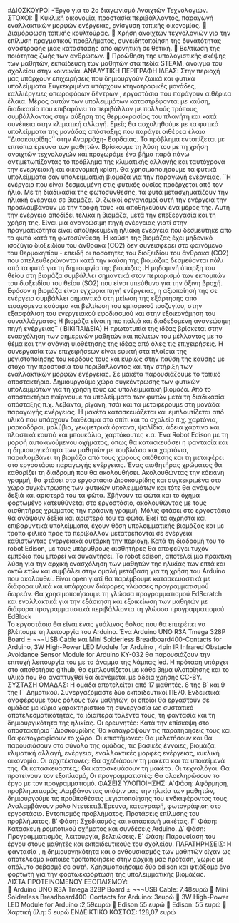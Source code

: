 #ΔΙΟΣΚΟΥΡΟΙ -Έργο για το 2ο διαγωνισμό Ανοιχτών Τεχνολογιών.
ΣΤΟΧΟΙ: 
	Κυκλική οικονομία, προστασία περιβάλλοντος, παραγωγή εναλλακτικών μορφών ενέργειας, ενίσχυση τοπικής οικονομίας.
	 Διαμόρφωση τοπικής κουλτούρας.
	Χρήση ανοιχτών τεχνολογιών για την επίλυση πραγματικού προβλήματος, συνειδητοποίηση της δυνατότητας αναστροφής μιας κατάστασης από αρνητική σε θετική.
	 Βελτίωση  της ποιότητας ζωής των ανθρώπων.
	Προώθηση της υπολογιστικής σκέψης των μαθητών, εκπαίδευση των μαθητών στα πεδία STEAM, άνοιγμα του σχολείου στην κοινωνία.
ΑΝΑΛΥΤΙΚΗ ΠΕΡΙΓΡΑΦΗ ΙΔΕΑΣ: Στην περιοχή μας υπάρχουν επιχειρήσεις που δημιουργούν  ζωικά και φυτικά υπολείμματα Συγκεκριμένα υπάρχουν κτηνοτροφικές μονάδες, καλλιέργειες οπωροφόρων δέντρων , εργοστάσια που παράγουν αιθέριεα έλαια. Μέρος αυτών των υπολειμμάτων καταστρέφονται με καύση, διαδικασία που επιβαρύνει το περιβάλλον με πολλούς τρόπους, συμβάλλοντας  στην αύξηση της θερμοκρασίας του πλανήτη και κατά συνέπεια στην κλιματική αλλαγή. 
Εμείς θα ασχοληθούμε με  τα φυτικά υπολείμματα της μονάδας απόσταξης που παράγει αιθέρεα έλαια ΄΄Διοσκουρίδης΄΄ στην Αναρράχη- Εορδαίας. Το πρόβλημα εντοπίζεται με επιτόπια έρευνα των μαθητών. Βρίσκουμε τη λύση του με τη χρήση ανοιχτών τεχνολογιών και προχωράμε ένα βήμα  παρά πάνω αντιμετωπίζοντας το πρόβλημα της κλιματικής αλλαγής και ταυτόχρονα την ενεργειακή και οικονομική κρίση. Θα χρησιμοποιήσουμε  τα φυτικά υπολείμματα σαν υπολειμματική βιομάζα για την παραγωγή ενέργειας. ΄΄Η ενέργεια που είναι δεσμευμένη στις φυτικές ουσίες προέρχεται από τον ήλιο. Με τη διαδικασία της φωτοσύνθεσης, τα φυτά μετασχηματίζουν την ηλιακή ενέργεια σε βιομάζα. Οι ζωικοί οργανισμοί αυτή την ενέργεια την προσλαμβάνουν με την τροφή τους και αποθηκεύουν ένα μέρος της. Αυτή την ενέργεια αποδίδει τελικά η βιομάζα, μετά την επεξεργασία και τη χρήση της. Είναι μια ανανεώσιμη πηγή ενέργειας γιατί στην πραγματικότητα είναι αποθηκευμένη ηλιακή ενέργεια που δεσμεύτηκε από τα φυτά κατά τη φωτοσύνθεση. Η καύση της βιομάζας έχει μηδενικό ισοζύγιο διοξειδίου του άνθρακα (CO2) δεν συνεισφέρει στο φαινόμενο του θερμοκηπίου - επειδή οι ποσότητες του διοξειδίου του άνθρακα (CO2) που απελευθερώνονται κατά την καύση της βιομάζας δεσμεύονται πάλι από τα φυτά για τη δημιουργία της βιομάζας .Η μηδαμινή ύπαρξη του θείου στη βιομάζα συμβάλλει σημαντικά στον περιορισμό των εκπομπών του διοξειδίου του θείου (SO2) που είναι υπεύθυνο για την όξινη βροχή. Εφόσον η βιομάζα είναι εγχώρια πηγή ενέργειας, η αξιοποίησή της σε ενέργεια συμβάλλει σημαντικά στη μείωση της εξάρτησης από εισαγόμενα καύσιμα και βελτίωση του εμπορικού ισοζυγίου, στην εξασφάλιση του ενεργειακού εφοδιασμού και στην εξοικονόμηση του συναλλάγματος
Η βιομάζα είναι η πιο παλιά και διαδεδομένη ανανεώσιμη πηγή ενέργειας΄΄
 ( ΒΙΚΙΠΑΙΔΕΙΑ)
Η πρωτοτυπία της ιδέας βρίσκεται στην ενασχόληση των σημερινών μαθητών και πολιτών του μέλλοντος με το θέμα και την ανάγκη υιοθέτησης της ιδέας από όλες τις επιχειρήσεις.  Η  συνεργασία  των επιχειρήσεων είναι εφικτή στα πλαίσια της μεγιστοποίησης του κέρδους τους και κυρίως στην παύση της καύσης με στόχο την προστασία του περιβάλλοντος και την στήριξη των εναλλακτικών μορφών ενέργειας.
Σε μακέτα παρουσιάζουμε  το τοπικό αποστακτήριο.  Δημιουργούμε χώρο συγκέντρωσης των  φυτικών υπολειμμάτων για τη χρήση τους ως υπολειμματική βιομάζα. Από το αποστακτήριο παίρνουμε τα υπολείμματα των φυτών μετά τη διαδικασία απόσταξης π.χ. λεβάντα, ρίγανη, τσάι και τα μεταφέρουμε στη μονάδα παραγωγής ενέργειας. Η μακέτα κατασκευάζεται και εμπλουτίζεται από υλικά που υπάρχουν διαθέσιμα στο σπίτι και το σχολείο π.χ. χαρτόνια, μαρκαδόροι, μολύβια, γεωμετρικά όργανα, ψαλίδια, άδεια χάρτινα και πλαστικά κουτιά και μπουκάλια, χαρτόκουτες κ.α.
Ένα  Robot Edison με τη μορφή αυτοκινούμενου οχήματος, όπως θα κατασκευάσει η φαντασία και η δημιουργικότητα  των μαθητών με τουβλάκια και χαρτόνια,  παραλαμβάνει  τη βιομάζα από τους χώρους απόθεσης και τη μεταφέρει στο εργοστάσιο παραγωγής ενέργειας. Ένας αισθητήρας χρώματος θα καθορίζει τη διαδρομή που θα ακολουθήσει. Ακολουθώντας την κόκκινη γραμμή, θα φτάσει στο εργοστάσιο Διοσκουρίδης και συγκεκριμένα στο χώρο συγκέντρωσης των φυτικών υπολειμμάτων και τότε θα ανάψουν δεξιά και αριστερά του τα φώτα. Σβήνουν τα φώτα και το όχημα  φορτωμένο κατευθύνεται στο εργοστάσιο, ακολουθώντας  με τους αισθητήρες χρώματος την  πράσινη γραμμή. Μόλις φτάσει στο εργοστάσιο θα ανάψουν δεξιά και αριστερά του τα φώτα.  Εκεί  τα άχρηστα και επιβαρυντικά υπολείμματα, έχουν θέση υπολειμματικής βιομάζας και με τρόπο φιλικό προς το περιβάλλον μετατρέπονται σε ενέργεια καθιστώντας ενεργειακά αυτάρκη την περιοχή. Κατά τη διαδρομή του το robot Edison, με τους υπέρυθρους αισθητήρες  θα αποφεύγει τυχόν εμπόδια που μπορεί να συναντήσει. Το robot εdison, αποτελεί μια πρακτική λύση για την αρχική ενασχόληση των μαθητών της ηλικίας των  επτά και οκτώ ετών και συμβάλει στην ομαλή μετάβαση για τη χρήση του Arduino που ακολουθεί. Είναι  open γιατί θα παρέμβουμε κατασκευαστικά με διάφορα υλικά  και υπάρχουν διάφορες γλώσσες προγραμματισμού δωρεάν. Θα χρησιμοποιήσουμε  τη γλώσσα προγραμματισμού EdScratch  και εναλλακτικά για την εξάσκηση και εξοικείωση των μαθητών με διάφορα προγραμματιστικά περιβάλλοντα τη γλώσσα προγραμματισμού EdBlock  
 Το εργοστάσιο  θα είναι ένας γυάλινος θόλος που θα επιτρέπει να βλέπουμε τη λειτουργία του Arduino.  Ένα Arduino UNO R3A Tmega 328P Board ± ¬¬¬USB Cable και  Mini Solderless Breadboard400-Contacts for Arduino, 3W High-Power LED Module for Arduino , 4pin IR Infrared Obstacle Avoidance Sensor Module for Arduino KY-032  θα παρουσιάζουν την επιτυχή λειτουργία του με το άναμμα  της λάμπας led.
Η πρόταση υπάρχει στο αποθετήριο github, θα εμπλουτίζεται με κάθε βήμα υλοποίησης  και το υλικό που θα αναπτυχθεί θα διανέμεται με άδεια χρήσης CC-BY.
ΣΥΣΤΑΣΗ ΟΜΑΔΑΣ: Η ομάδα αποτελείται από 17 μαθητές. 8 της Β΄ και 9 της Γ΄ Δημοτικού. Συνεργαζόμαστε δύο εκπαιδευτικοί ΠΕ70. Ενδεικτικά αναφέρουμε τους ρόλους των μαθητών, οι οποίοι θα εργαστούν σε ομάδες με κύριο χαρακτηριστικό τη συνεργασία ως συστατικό αποτελεσματικότητας, τα ιδιαίτερα ταλέντα τους, τη φαντασία και τη δημιουργικότητα της ηλικίας. Οι ερευνητές: Κατά την επίσκεψη στο αποστακτήριο ΄΄Διοσκουρίδης΄΄θα καταγράψουν τις παρατηρήσεις τους και θα φωτογραφίσουν το χώρο. Οι επιστήμονες: Θα μελετήσουν και θα παρουσιάσουν στο σύνολο της ομάδας, τις βασικές έννοιες, βιομάζα, κλιματική αλλαγή, ενέργεια, εναλλακτικές μορφές ενέργειας, κυκλική οικονομία. Οι αρχιτέκτονες: Θα σχεδιάσουν τη μακέτα και τα υποκείμενά της. Οι κατασκευαστές,: Θα κατασκευάσουν τη μακέτα. Οι τεχνολόγοι: Θα  προτείνουν τον εξοπλισμό, Οι προγραμματιστές: Θα ολοκληρώσουν το έργο με τον προγραμματισμό. 
ΦΑΣΕΙΣ ΥΛΟΠΟΙΗΣΗΣ: Α΄Φάση: Αφόρμηση, προβληματισμός .Λαμβάνοντας υπόψιν μας την ηλικία των μαθητών, δημιουργούμε τις προϋποθέσεις μεγιστοποίησης του ενδιαφέροντος τους. Αναλαμβάνουν ρόλο Ντετέκτιβ.Έρευνα, καταγραφή, φωτογράφιση στο εργοστάσιο. Εντοπισμός προβλήματος. Προτάσεις επίλυσης του προβλήματος. Β΄ Φάση: Σχεδιασμός και κατασκευή μακέτας. Γ΄ Φάση:  Κατασκευή ρομποτικού οχήματος και συνδέσεις Arduino. Δ΄ Φάση: Προγραμματισμός, λειτουργία, βελτιώσεις. Ε΄ Φάση: Παρουσίαση του έργου στους μαθητές και εκπαιδευτικούς του σχολείου.
ΠΑΡΑΤΗΡΗΣΕΙΣ:  Η  φαντασία , η δημιουργηκότητα και ο ενθουσιασμός των μαθητών είχαν ως αποτέλεσμα κάποιες τροποποιήσεις στην αρχική μας πρόταση, χωρίς με απόλυτο σεβασμό σε αυτή. Χρησιμοποιήσαμε δύο edison και φτιάξαμε  ένα φορτωτή για την φορτωεκφόρτωση της υπολειμματικής βιομάζας.  
ΛΙΣΤΑ ΠΡΟΤΕΙΝΟΜΕΝΟΥ ΕΞΟΠΛΙΣΜΟΥ:       
	Arduino UNO R3A Tmega 328P Board ± ¬¬¬USB Cable: 7,48ευρώ 
	Mini Solderless Breadboard400-Contacts for Arduino: 3ευρώ
	3W High-Power LED Module for Arduino :2,59ευρώ
	Edison 55 ευρώ
	Edison: 55 ευρώ
	Χαρτική ύλη: 5 ευρώ
ΕΝΔΕΙΚΤΙΚΟ ΚΟΣΤΟΣ: 128,07 ευρώ

